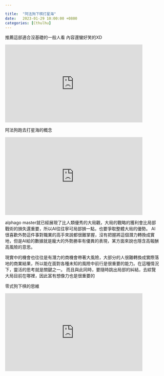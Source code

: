 ```yaml
---

title:  "阿法狗下棋打星海"
date:   2023-01-29 10:00:00 +0800
categories: [Cthulhu]
---
```


推薦這部適合沒基礎的一般人看   內容還蠻好笑的XD
<iframe width="450" height="255" src="https://www.youtube.com/embed/ludNfWyar8g" title="YouTube video player" frameborder="0" ></iframe>  

阿法狗跑去打星海的概念
<iframe width="450" height="255" src="https://www.youtube.com/embed/7Zggz9H3c08" title="YouTube video player" frameborder="0" ></iframe>  

alphago master就已經展現了比人類優秀的大局觀，大局的戰略的獲利會比局部戰術的損失還重要，所以AI往往寧可局部損一點，也要爭取整體大局的優勢。
AI很喜歡外勢這件事對職業的高手來說都很難掌握，沒有把握將這個潛力轉換成實地，但是AI給的數據就是龐大的外勢勝率有優異的表現，某方面來說也隱含高報酬高風險的意思。

現實中的機會也往往是有潛力的商機會帶著大風險，大部分的人很難轉換成實際落地的商業結果，所以能在面對各種未知的風險中前行是很重要的能力。在這種情況下，靈活的思考就是關鍵之一。
而且與此同時，要隨時跳出局部的糾結，去綜覽大局目前在哪裡，因此富有想像力也是很重要的


零式狗下棋的思維  
<iframe width="450" height="255" src="https://www.youtube.com/embed/m13QHNMHAa4" title="YouTube video player" frameborder="0" ></iframe>  